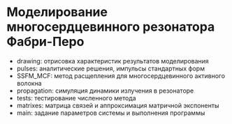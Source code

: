 # Моделирование многосердцевинного резонатора Фабри-Перо
- drawing: отрисовка характеристик результатов моделирования
- pulses: аналитические решения, импульсы стандартных форм
- SSFM_MCF: метод расщепления для многосердцевинного активного волокна
- propagation: симуляция динамики излучения в резонаторе
- tests: тестирование численного метода
- matrixes: матрица связей и аппроксимация матричной экспоненты
- main: задание параметров системы и выполнения программы
